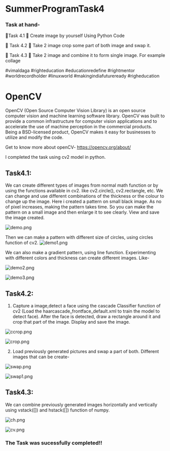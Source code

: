 # SummerProgramTask4
### Task at hand- 
🔅Task 4.1
📌 Create image by yourself Using Python Code 

🔅 Task 4.2
📌 Take 2 image crop some part of both image and swap it. 

🔅 Task 4.3
📌 Take 2 image and combine it to form single image. For example collage 

#vimaldaga #righteducation #educationredefine #rightmentor #worldrecordholder #linuxworld #makingindiafutureready #righeducation 

# OpenCV
OpenCV (Open Source Computer Vision Library) is an open source computer vision and machine learning software library. OpenCV was built to provide a common infrastructure for computer vision applications and to accelerate the use of machine perception in the commercial products. Being a BSD-licensed product, OpenCV makes it easy for businesses to utilize and modify the code.

Get to know more about openCV- https://opencv.org/about/

I completed the task using cv2 model in python.

## Task4.1:
We can create different types of images from normal math function or by using the functions available in cv2. 
like cv2.circle(), cv2.rectangle, etc.
We can change and use different combinations of the thickness or the colour to change up the image.
Here i created a pattern on small black image. As no of pixel increases, making the pattern takes time. 
So you can make the pattern on a small image and then enlarge it to see clearly. View and save the image created.

![demo.png](/demo.png)


Then we can make a pattern with different size of circles, using circles function of cv2. 
![demo1.png](/demo1.png)


We can also make a gradient pattern, using line function. 
Experimenting with different colors and thickness can create different images. Like- 
 
![demo2.png](/demo2.png)


![demo3.png](/demo3.png)

## Task4.2:
1. Capture a image,detect a face using the cascade Classifier function of cv2 
  (Load the haarcascade_frontface_default.xml to train the model to detect face).
  After the face is detected, draw a rectangle around it and crop that part of the image.
  Display and save the image.

![ccrop.png](/ccrop.png)



![crop.png](/crop.png)


2. Load previously generated pictures and swap a part of both. 
Different images that can be create- 

![swap.png](/swap.png)


![swap1.png](/swap1.png)

## Task4.3:
We can combine previously generated images horizontally and vertically using vstack([]) and hstack([]) function of numpy.


![ch.png](/ch.png)

![cv.png](/cv.png)

### The Task was sucessfully completed!!









